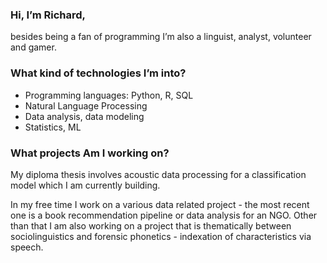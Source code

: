 ### Hi, I’m Richard, 
besides being a fan of programming I’m also a linguist, analyst, volunteer and gamer.

### What kind of technologies I’m into?
- Programming languages: Python, R, SQL
- Natural Language Processing
- Data analysis, data modeling
- Statistics, ML

### What projects Am I working on?
My diploma thesis involves acoustic data processing for a classification model which I am currently building.

In my free time I work on a various data related project - the most recent one is a book recommendation pipeline or data analysis for an NGO.
Other than that I am also working on a project that is thematically between sociolinguistics and forensic phonetics - indexation of characteristics via speech.



<!--
**essare-rimaz/essare-rimaz** is a ✨ _special_ ✨ repository because its `README.md` (this file) appears on your GitHub profile.

Here are some ideas to get you started:

- 🔭 I’m currently working on ...
- 🌱 I’m currently learning ...
- 👯 I’m looking to collaborate on ...
- 🤔 I’m looking for help with ...
- 💬 Ask me about ...
- 📫 How to reach me: ...
- 😄 Pronouns: ...
- ⚡ Fun fact: ...
-->
